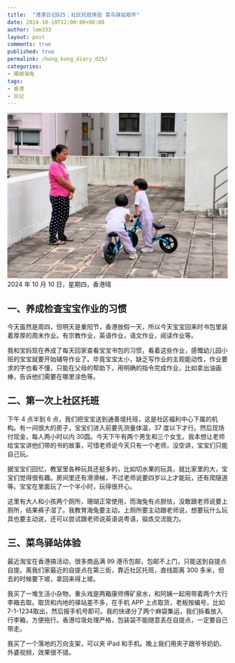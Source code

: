 ```yaml
---
title:  "港漂日记D25：社区托班体验 菜鸟驿站取件"
date: 2024-10-10T12:00:00+08:00
author: lmm333
layout: post
comments: true
published: true
permalink: /hong_kong_diary_d25/
categories:
- 珊瑚海兔
tags:
- 香港
- 日记
---
```

![roof.JPG](../images/2024/2024-10-10-hong_kong_diary_d25/roof.JPG)
2024 年 10 月 10 日，星期四，香港晴

## 一、养成检查宝宝作业的习惯

今天虽然是周四，但明天是重阳节，香港放假一天，所以今天宝宝回来时书包里装着厚厚的周末作业。有宗教作业，英语作业，语文作业，阅读作业等。
<!--more-->
我和宝妈现在养成了每天回家查看宝宝书包的习惯，看着这些作业，感慨幼儿园小班的宝宝就要开始辅导作业了。毕竟宝宝太小，缺乏写作业的主观能动性，作业要求的字也看不懂，只能在父母的帮助下，用明确的指令完成作业，比如拿出油画棒，告诉他们需要在哪里涂色等。

## 二、第一次上社区托班
下午 4 点半到 6 点，我们把宝宝送到通善壇托班，这是社区福利中心下属的机构。有一间很大的房子，宝宝们进入前要先测量体温，37 度以下才行。然后现场付现金，每人两小时以内 30圆。今天下午有两个男生和三个女生。我本想让老师给宝宝讲他们带的书的故事，可惜老师说今天只有一个老师，没空讲，宝宝们只能自己玩。

据宝宝们回忆，教室里各种玩具还挺多的，比如切水果的玩具，就比家里的大，宝宝们觉得很有趣。房间里还有滑滑梯，不过老师说要四岁以上才能玩，还有爬隧道等。宝宝在里面玩了一个半小时，玩得很开心。

这里有大人和小孩两个厕所，珊瑚正常使用，而海兔有点胆怯，没敢跟老师说要上厕所，结果裤子湿了。我教育海兔要主动，上厕所要主动跟老师说，想要玩什么玩具也要主动说，还可以尝试跟老师说英语说粤语，锻炼交流能力。

## 三、菜鸟驿站体验
最近淘宝在香港搞活动，很多商品满 99 港币包邮，包邮不上门，只能送到自提点自提。离我们家最近的自提点在第三街，靠近社区托班，直线距离 300 多米，但去的时候要下坡，拿回来得上坡。

我买了一堆生活小杂物，重头戏是两箱康师傅矿泉水，和阿姨一起用带着两个大行李箱去取。取货和内地的驿站差不多，在手机 APP 上点取货，老板按编号，比如7-1-1234取出，然后报手机号即可。我的快递分了两个麻袋集运，我们拆看放入行李箱，方便拖行。香港垃圾处理严格，包装袋不能随意丢在自提点，一定要自己带走。

我买了一个落地的万向支架，可以夹 iPad 和手机。晚上我们用夹子跟爷爷奶奶、外婆视频，效果很不错。